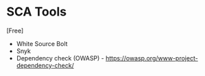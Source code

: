 # SCA Tools 
[Free]
- White Source Bolt
- Snyk
- Dependency check (OWASP) - https://owasp.org/www-project-dependency-check/

